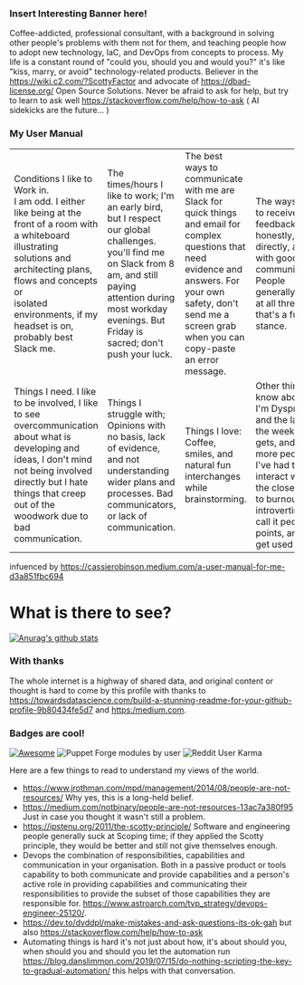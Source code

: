 ### Insert Interesting Banner here!

Coffee-addicted, professional consultant, with a background in solving other people's problems with them not for them, and teaching people how to adopt new technology, IaC, and DevOps from concepts to process. My life is a constant round of "could you, should you and would you?" it's like "kiss, marry, or avoid" technology-related products.  Believer in the https://wiki.c2.com/?ScottyFactor and advocate of https://dbad-license.org/ Open Source Solutions. Never be afraid to ask for help, but try to learn to ask well https://stackoverflow.com/help/how-to-ask ( AI sidekicks are the future... ) 

### My User Manual
|   |   |   |   |
|---|---|---|---|
| Conditions I like to Work in.<br/> I am odd. I either like being at the front of a room with a whiteboard illustrating solutions and architecting plans, flows and concepts or<br /> isolated environments, if my headset is on, probably best Slack me.   | The times/hours I like to work; I'm an early bird, but I respect our global challenges. you'll find me on Slack from 8 am, and still paying attention during most workday evenings. But Friday is sacred; don't push your luck.   | The best ways to communicate with me are Slack for quick things and email for complex questions that need evidence and answers. For your own safety, don't send me a screen grab when you can copy-paste an error message.  |  The ways I like to receive feedback are honestly, directly, and with good communication. People generally suck at all three so that's a fun stance.  |   
| Things I need. I like to be involved, I like to see overcommunication about what is developing and ideas, I don't mind not being involved directly but I hate things that creep out of the woodwork due to bad communication.| Things I struggle with; Opinions with no basis, lack of evidence, and not understanding wider plans and processes. Bad communicators, or lack of communication.   | Things I love: Coffee, smiles, and natural fun interchanges while brainstorming.   | Other things to know about me: I'm Dyspraxic, and the later in the week it gets, and the more people I've had to interact with, the closer I get to burnout and introverting. I call it people points, and they get used up.  |  
 
infuenced by https://cassierobinson.medium.com/a-user-manual-for-me-d3a851fbc694 

# What is there to see? 

[![Anurag's github stats](https://github-readme-stats.vercel.app/api?username=abuxton&show_icons=true)](https://github.com/anuraghazra/github-readme-stats)

### With thanks 
The whole internet is a highway of shared data, and original content or thought is hard to come by this profile with thanks to https://towardsdatascience.com/build-a-stunning-readme-for-your-github-profile-9b80434fe5d7 and <https:/medium.com>.

### Badges are cool!

[![Awesome](https://awesome.re/badge.svg)](https://awesome.re) 
 ![Puppet Forge modules by user](https://img.shields.io/puppetforge/mc/abuxton) ![Reddit User Karma](https://img.shields.io/reddit/user-karma/combined/adept2051)


Here are a few things to read to understand my views of the world.

* https://www.jrothman.com/mpd/management/2014/08/people-are-not-resources/ Why yes, this is a long-held belief.  
* https://medium.com/notbinary/people-are-not-resources-13ac7a380f95 Just in case you thought it wasn't still a problem.
* https://ipstenu.org/2011/the-scotty-principle/ Software and engineering people generally suck at Scoping time; if they applied the Scotty principle, they would be better and still not give themselves enough.
* Devops the combination of responsibilities, capabilities and communication in your organisation. Both in a passive product or tools capability to both communicate and provide capabilities and a person's active role in providing capabilities and communicating their responsibilities to provide the subset of those capabilities they are responsible for. https://www.astroarch.com/tvp_strategy/devops-engineer-25120/.
* https://dev.to/dvddpl/make-mistakes-and-ask-questions-its-ok-gah but also https://stackoverflow.com/help/how-to-ask
* Automating things is hard it's not just about how, it's about should you, when should you and should you let the automation run https://blog.danslimmon.com/2019/07/15/do-nothing-scripting-the-key-to-gradual-automation/ this helps with that conversation.



